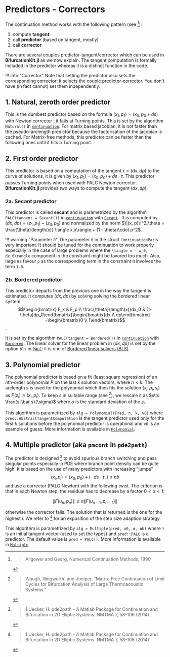 # Predictors - Correctors

The continuation method works with the following pattern (see [^Allgower1990]):

1. compute **tangent**
2. call **predictor** (based on tangent, mostly)
3. call **corrector**


[^Allgower1990]: > Allgower and Georg, Numerical Continuation Methods, 1990

There are several couples predictor-tangent/corrector which can be used in **BifurcationKit.jl** as we now explain. The tangent computation is formally included in the predictor whereas it is a distinct function in the code.

!!! info "Corrector"
    Note that setting the predictor also sets the corresponding corrector: it selects the couple predictor-corrector. You don't have (in fact cannot) set them independently.

## 1. Natural, zeroth order predictor

This is the dumbest predictor based on the formula $(x_1,p_1) = (x_0, p_0 + ds)$ with Newton corrector ; it fails at Turning points. This is set by the algorithm `Natural()` in [`continuation`](@ref). For matrix based jacobian, it is not faster than the pseudo-arclength predictor because the factorisation of the jacobian is cached. For Matrix-free methods, this predictor can be faster than the following ones until it hits a Turning point.

## 2. First order predictor

This predictor is based on a computation of the tangent $\tau = (dx,dp)$ to the curve of solutions, it is given by $(x_1,p_1) = (x_0,p_0) + ds\cdot \tau$. This predictor passes Turning points when used with PALC Newton corrector.
**BifurcationKit.jl** provides two ways to compute the tangent $(dx, dp)$.

### 2a. Secant predictor
This predictor is called **secant** and is parametrized by the algorithm `PALC(tangent = Secant())` in [`continuation`](@ref) with [`Secant`](@ref) .  It is computed by $(dx, dp) = (z_1, p_1) - (z_0, p_0)$ and normalized by the norm $\|(x, p)\|^2_\theta = \frac{\theta}{length(x)} \langle x,x\rangle + (1 - \theta)\cdot p^2$.

!!! warning "Parameter `θ`"
    The parameter `θ` in the struct `ContinuationPar`is very important. It should be tuned for the continuation to work properly especially in the case of large problems where the ``\langle x - x_0, dx_0\rangle`` component in the constraint might be favored too much. Also, large `θ`s favour `p` as the corresponding term in the constraint ``N`` involves the term ``1-θ``.

### 2b. Bordered predictor
This predictor departs from the previous one in the way the tangent is estimated.
It computes $(dx, dp)$ by solving solving the bordered linear system $$\begin{bmatrix} F_x & F_p	\\ \frac{\theta}{length(x)}dx_0 & (1-\theta)dp_0\end{bmatrix}\begin{bmatrix}dx \\  dp\end{bmatrix} =\begin{bmatrix}0 \\ 1\end{bmatrix}$$.

It is set by the algorithm `PALC(tangent = Bordered())` in [`continuation`](@ref) with [`Bordered`](@ref). The linear solver for the linear problem in $(dx, dp)$ is set by the option `bls` in [`PALC`](@ref): it is one of [Bordered linear solvers (BLS)](@ref).

## 3. Polynomial predictor

The polynomial predictor is based on a fit (least square regression) of an $n$th-order polynomial $P$ on the last $k$ solution vectors, where $n < k$. The arclength $s$ is used for the polynomial which then fits the solution $(x_i,p_i,s_i)$ as $P(s_i)\approx (x_i,p_i)$. To keep $s$ in suitable range (see [^Waugh]), we rescale it as $s\to \frac{s-\bar s}{\sigma}$ where $\sigma$ is the standard deviation of the $s_i$.

This algorithm is parametrized by `alg = Polynomial(Fred, n, k, v0)` where `pred::AbstractTangentComputation` is the tangent predictor used only for the first $k$ solutions before the polynomial predictor is operational and `v0` is an example of guess. More information is available in [`Polynomial`](@ref).

[^Waugh]: > Waugh, Illingworth, and Juniper, “Matrix-Free Continuation of Limit Cycles for Bifurcation Analysis of Large Thermoacoustic Systems.”

## 4. Multiple predictor (aka `pmcont` in `pde2path`)

The predictor is designed [^Uecker2014] to avoid spurious branch switching and pass singular points especially in PDE where branch point density can be quite high. It is based on the use of many predictors with increasing "jumps"
$$(x_i,p_i) = (x_0,p_0) + i\cdot ds\cdot \tau,\ i\leq nb$$
and use a corrector (PALC Newton) with the following twist. The criterion is that in each Newton step, the residual has to decrease by a factor $0<\alpha<1$:

$$\| F(u_n,p_n)\|\leq \alpha \| F(u_{n-1},p_{n-1}) \|$$

otherwise the corrector fails. The solution that is returned is the one for the highest $i$. We refer to [^Uecker2014] for an exposition of the step size adaption strategy.

This algorithm is parametrized by `alg = Multiple(pred, x0, α, nb)` where `τ` is an initial tangent vector (used to set the types) and `pred::PALC` is a predictor. The default value is `pred = PALC()`. More information is available in [`Multiple`](@ref).

[^Uecker2014]: > 1.Uecker, H. pde2path - A Matlab Package for Continuation and Bifurcation in 2D Elliptic Systems. NMTMA 7, 58–106 (2014).
